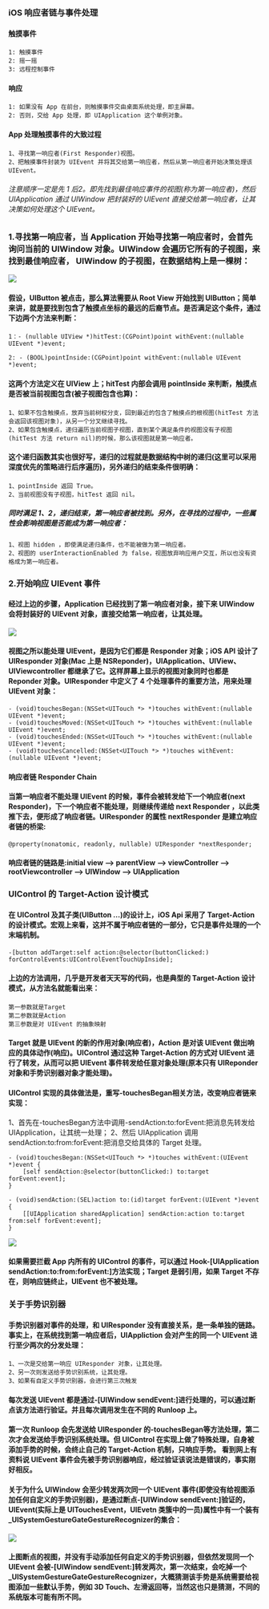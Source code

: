 ### iOS 响应者链与事件处理

#### 触摸事件
```
1: 触摸事件
2: 摇一摇
3: 远程控制事件
```
#### 响应
```
1: 如果没有 App 在前台，则触摸事件交由桌面系统处理，即主屏幕。
2: 否则，交给 App 处理，即 UIApplication 这个单例对象。
```
#### App 处理触摸事件的大致过程
```
1、寻找第一响应者(First Responder)视图。
2、把触摸事件封装为 UIEvent 并将其交给第一响应者，然后从第一响应者开始决策处理该 UIEvent。
```
###### 注意顺序一定是先 1 后2。即先找到最佳响应事件的视图(称为第一响应者)，然后 UIApplication 通过 UIWindow 把封装好的 UIEvent 直接交给第一响应者，让其决策如何处理这个 UIEvent。

### 1.寻找第一响应者，当 Application 开始寻找第一响应者时，会首先询问当前的 UIWindow 对象。UIWindow 会遍历它所有的子视图，来找到最佳响应者， UIWindow 的子视图，在数据结构上是一棵树：

![](https://raw.githubusercontent.com/we11cheng/picBed/master/20200811151745.png)

#### 假设，UIButton 被点击，那么算法需要从 Root View 开始找到 UIButton；简单来讲，就是要找到包含了触摸点坐标的最远的后裔节点。是否满足这个条件，通过下边两个方法来判断：

```
1：- (nullable UIView *)hitTest:(CGPoint)point withEvent:(nullable UIEvent *)event;

2: - (BOOL)pointInside:(CGPoint)point withEvent:(nullable UIEvent *)event;
```

#### 这两个方法定义在 UIView 上；hitTest 内部会调用 pointInside 来判断，触摸点是否被当前视图包含(被子视图包含也算)：

```
1、如果不包含触摸点，放弃当前树杈分支，回到最近的包含了触摸点的根视图(hitTest 方法会返回该视图对象)，从另一个分叉继续寻找。
2、如果包含触摸点，递归遍历当前视图子视图，直到某个满足条件的视图没有子视图(hitTest 方法 return nil)的时候，那么该视图就是第一响应者。
```

#### 这个递归函数其实也很好写，递归的过程就是数据结构中树的递归(这里可以采用深度优先的策略进行后序遍历)，另外递归的结束条件很明确：

```
1、pointInside 返回 True。
2、当前视图没有子视图，hitTest 返回 nil。
```

##### 同时满足 1、2，递归结束，第一响应者被找到。另外，在寻找的过程中，一些属性会影响视图是否能成为第一响应者：

```
1、视图 hidden ，即使满足递归条件，也不能被做为第一响应者。
2、视图的 userInteractionEnabled 为 false，视图放弃响应用户交互，所以也没有资格成为第一响应者。
```
### 2.开始响应 UIEvent 事件
#### 经过上边的步骤，Application 已经找到了第一响应者对象，接下来 UIWindow 会将封装好的 UIEvent 对象，直接交给第一响应者，让其处理。

![](https://raw.githubusercontent.com/we11cheng/picBed/master/20200811153105.png)

#### 视图之所以能处理 UIEvent，是因为它们都是 Responder 对象；iOS API 设计了 UIResponder 对象(Mac 上是 NSReponder)，UIApplication、UIView、UIViewcontroller 都继承了它。这样屏幕上显示的视图对象同时也都是 Reponder 对象。UIResponder 中定义了 4 个处理事件的重要方法，用来处理 UIEvent 对象：

```
- (void)touchesBegan:(NSSet<UITouch *> *)touches withEvent:(nullable UIEvent *)event;
- (void)touchesMoved:(NSSet<UITouch *> *)touches withEvent:(nullable UIEvent *)event;
- (void)touchesEnded:(NSSet<UITouch *> *)touches withEvent:(nullable UIEvent *)event;
- (void)touchesCancelled:(NSSet<UITouch *> *)touches withEvent:(nullable UIEvent *)event;
```
#### 响应者链 Responder Chain
#### 当第一响应者不能处理 UIEvent 的时候，事件会被转发给下一个响应者(next Responder)，下一个响应者不能处理，则继续传递给 next Responder ，以此类推下去，便形成了响应者链。UIResponder 的属性 nextResponder 是建立响应者链的桥梁:

```
@property(nonatomic, readonly, nullable) UIResponder *nextResponder;
```

#### 响应者链的链路是:initial view –> parentView –> viewController –> rootViewcontroller –> UIWindow –> UIApplication

### UIControl 的 Target-Action 设计模式
#### 在 UIControl 及其子类(UIButton …)的设计上，iOS Api 采用了 Target-Action 的设计模式。宏观上来看，这并不属于响应者链的一部分，它只是事件处理的一个末端机制。

```
-[button addTarget:self action:@selector(buttonClicked:) forControlEvents:UIControlEventTouchUpInside];
```

#### 上边的方法调用，几乎是开发者天天写的代码，也是典型的 Target-Action 设计模式，从方法名就能看出来：

```
第一参数就是Target
第二参数就是Action
第三参数是对 UIEvent 的抽象映射
```

#### Target 就是 UIEvent 的新的作用对象(响应者)，Action 是对该 UIEvent 做出响应的具体动作(响应)。UIControl 通过这种 Target-Action 的方式对 UIEvent 进行了转发，从而可以把 UIEvent 事件转发给任意对象处理(原本只有 UIReponder 对象和手势识别器对象才能处理)。

#### UIControl 实现的具体做法是，重写-touchesBegan相关方法，改变响应者链来实现：

1、首先在-touchesBegan方法中调用-sendAction:to:forEvent:把消息先转发给 UIApplication，让其统一处理；
2、然后 UIApplication 调用sendAction:to:from:forEvent:把消息交给具体的 Target 处理。

```
- (void)touchesBegan:(NSSet<UITouch *> *)touches withEvent:(UIEvent *)event {
    [self sendAction:@selector(buttonClicked:) to:target forEvent:event];
}

- (void)sendAction:(SEL)action to:(id)target forEvent:(UIEvent *)event {
    [[UIApplication sharedApplication] sendAction:action to:target from:self forEvent:event];
}
```

![](https://raw.githubusercontent.com/we11cheng/picBed/master/20200811153913.png)

#### 如果需要拦截 App 内所有的 UIControl 的事件，可以通过 Hook-[UIApplication sendAction:to:from:forEvent:]方法实现；Target 是弱引用，如果 Target 不存在，则响应链终止，UIEvent 也不被处理。

### 关于手势识别器
#### 手势识别器对事件的处理，和 UIResponder 没有直接关系，是一条单独的链路。事实上，在系统找到第一响应者后，UIAppliction 会对产生的同一个 UIEvent 进行至少两次的分发处理：

```
1、一次是交给第一响应 UIResponder 对象，让其处理。
2、另一次则发送给手势识别系统，让其处理。
3、如果有自定义手势识别器，会进行第三次触发
```
#### 每次发送 UIEvent 都是通过-[UIWindow sendEvent:]进行处理的，可以通过断点该方法进行验证。并且每次调用发生在不同的 Runloop 上。

#### 第一次 Runloop 会先发送给 UIResponder 的-touchesBegan等方法处理，第二次才会发送给手势识别系统处理。但 UIControl 在实现上做了特殊处理，自身被添加手势的时候，会终止自己的 Target-Action 机制，只响应手势。 看到网上有资料说 UIEvent 事件会先被手势识别器响应，经过验证该说法是错误的，事实刚好相反。

#### 关于为什么 UIWindow 会至少转发两次同一个 UIEvent 事件(即使没有给视图添加任何自定义的手势识别器)，是通过断点-[UIWindow sendEvent:]验证的，UIEvent(实际上是 UITouchesEvent，UIEvetn 类簇中的一员)属性中有一个装有_UISystemGestureGateGestureRecognizer的集合：

![](https://raw.githubusercontent.com/we11cheng/picBed/master/20200811154122.png)

#### 上图断点的视图，并没有手动添加任何自定义的手势识别器，但依然发现同一个 UIEvent 会被-[UIWindow sendEvent:]转发两次，第一次结束，会吃掉一个_UISystemGestureGateGestureRecognizer，大概猜测该手势是系统需要给视图添加一些默认手势，例如 3D Touch、左滑返回等，当然这也只是猜测，不同的系统版本可能有所不同。
